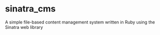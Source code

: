 # sinatra_cms
A simple file-based content management system written in Ruby using the Sinatra web library
